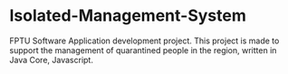 # Isolated-Management-System
FPTU Software Application development project.
This project is made to support the management of quarantined people in the region, written in Java Core, Javascript.

